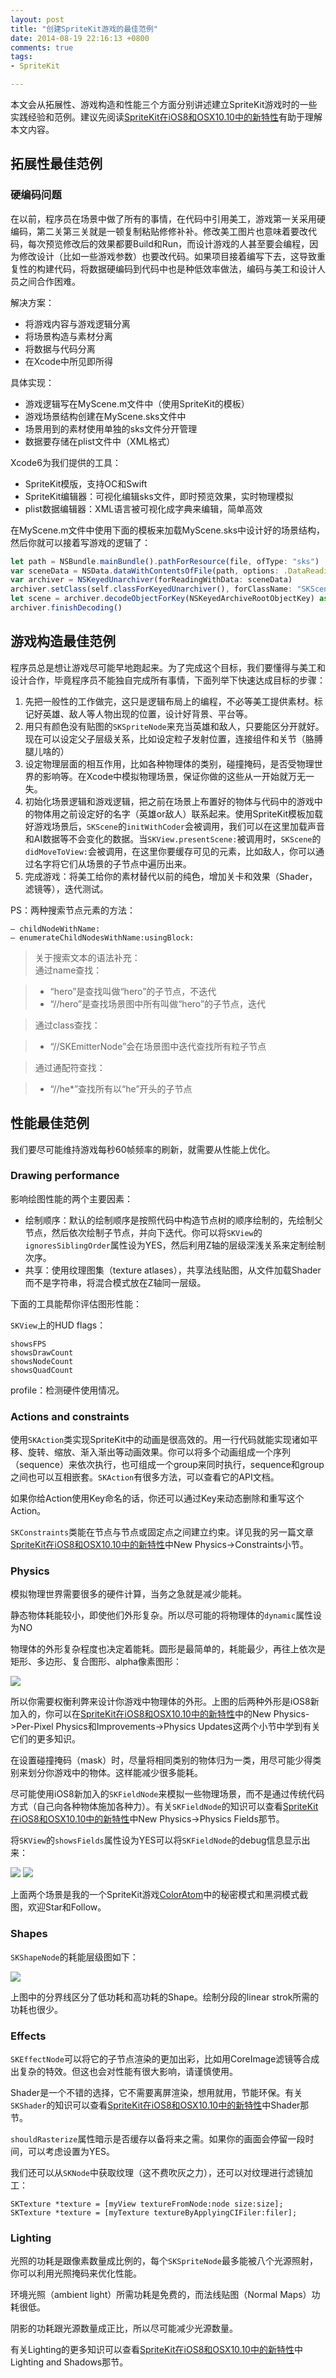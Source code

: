```yaml
---
layout: post
title: "创建SpriteKit游戏的最佳范例"
date: 2014-08-19 22:16:13 +0800
comments: true
tags: 
- SpriteKit

---
```

本文会从拓展性、游戏构造和性能三个方面分别讲述建立SpriteKit游戏时的一些实践经验和范例。建议先阅读[SpriteKit在iOS8和OSX10.10中的新特性](http://yulingtianxia.com/blog/2014/08/08/spritekitzai-ios8he-osx10-dot-10zhong-de-xin-te-xing/)有助于理解本文内容。  
<!--more-->
## 拓展性最佳范例

### 硬编码问题

在以前，程序员在场景中做了所有的事情，在代码中引用美工，游戏第一关采用硬编码，第二关第三关就是一顿复制粘贴修修补补。修改美工图片也意味着要改代码，每次预览修改后的效果都要Build和Run，而设计游戏的人甚至要会编程，因为修改设计（比如一些游戏参数）也要改代码。如果项目接着编写下去，这导致重复性的构建代码，将数据硬编码到代码中也是种低效率做法，编码与美工和设计人员之间合作困难。  

解决方案：  

- 将游戏内容与游戏逻辑分离
- 将场景构造与素材分离
- 将数据与代码分离
- 在Xcode中所见即所得  

具体实现：  

- 游戏逻辑写在MyScene.m文件中（使用SpriteKit的模板）
- 游戏场景结构创建在MyScene.sks文件中
- 场景用到的素材使用单独的sks文件分开管理
- 数据要存储在plist文件中（XML格式）

Xcode6为我们提供的工具：  

- SpriteKit模版，支持OC和Swift
- SpriteKit编辑器：可视化编辑sks文件，即时预览效果，实时物理模拟
- plist数据编辑器：XML语言被可视化成字典来编辑，简单高效


在MyScene.m文件中使用下面的模板来加载MyScene.sks中设计好的场景结构，然后你就可以接着写游戏的逻辑了：  

```js
let path = NSBundle.mainBundle().pathForResource(file, ofType: "sks")       
var sceneData = NSData.dataWithContentsOfFile(path, options: .DataReadingMappedIfSafe, error: nil)
var archiver = NSKeyedUnarchiver(forReadingWithData: sceneData)
archiver.setClass(self.classForKeyedUnarchiver(), forClassName: "SKScene")
let scene = archiver.decodeObjectForKey(NSKeyedArchiveRootObjectKey) as GameScene
archiver.finishDecoding()
```

## 游戏构造最佳范例

程序员总是想让游戏尽可能早地跑起来。为了完成这个目标，我们要懂得与美工和设计合作，毕竟程序员不能独自完成所有事情，下面列举下快速达成目标的步骤：  

1. 先把一般性的工作做完，这只是逻辑布局上的编程，不必等美工提供素材。标记好英雄、敌人等人物出现的位置，设计好背景、平台等。  
2. 用只有颜色没有贴图的`SKSpriteNode`来充当英雄和敌人，只要能区分开就好。现在可以设定父子层级关系，比如设定粒子发射位置，连接组件和关节（胳膊腿儿啥的）  
3. 设定物理层面的相互作用，比如各种物理体的类别，碰撞掩码，是否受物理世界的影响等。在Xcode中模拟物理场景，保证你做的这些从一开始就万无一失。  
4. 初始化场景逻辑和游戏逻辑，把之前在场景上布置好的物体与代码中的游戏中的物体用之前设定好的名字（英雄or敌人）联系起来。使用SpriteKit模板加载好游戏场景后，`SKScene`的`initWithCoder`会被调用，我们可以在这里加载声音和AI数据等不会变化的数据。当`SKView.presentScene:`被调用时，`SKScene`的`didMoveToView:`会被调用，在这里你要缓存可见的元素，比如敌人，你可以通过名字将它们从场景的子节点中遍历出来。    
5. 完成游戏：将美工给你的素材替代以前的纯色，增加关卡和效果（Shader，滤镜等），迭代测试。

PS：两种搜索节点元素的方法：
```
– childNodeWithName:
– enumerateChildNodesWithName:usingBlock:
```
> 关于搜索文本的语法补充：  
> 通过name查找：  

> - “hero”是查找叫做“hero”的子节点，不迭代
> - “//hero”是查找场景图中所有叫做“hero”的子节点，迭代

> 通过class查找：

> - “//SKEmitterNode”会在场景图中迭代查找所有粒子节点

> 通过通配符查找：

> - “//he*”查找所有以“he”开头的子节点

## 性能最佳范例

我们要尽可能维持游戏每秒60帧频率的刷新，就需要从性能上优化。  

### Drawing performance
影响绘图性能的两个主要因素：  

- 绘制顺序：默认的绘制顺序是按照代码中构造节点树的顺序绘制的，先绘制父节点，然后依次绘制子节点，并向下迭代。你可以将`SKView`的`ignoresSiblingOrder`属性设为YES，然后利用Z轴的层级深浅关系来定制绘制次序。
- 共享：使用纹理图集（texture atlases），共享法线贴图，从文件加载Shader而不是字符串，将混合模式放在Z轴同一层级。  

下面的工具能帮你评估图形性能：  

`SKView`上的HUD flags：  

```
showsFPS
showsDrawCount
showsNodeCount
showsQuadCount
```

profile：检测硬件使用情况。
### Actions and constraints

使用`SKAction`类实现SpriteKit中的动画是很高效的。用一行代码就能实现诸如平移、旋转、缩放、渐入渐出等动画效果。你可以将多个动画组成一个序列（sequence）来依次执行，也可组成一个group来同时执行，sequence和group之间也可以互相嵌套。`SKAction`有很多方法，可以查看它的API文档。  

如果你给Action使用Key命名的话，你还可以通过Key来动态删除和重写这个Action。

`SKConstraints`类能在节点与节点或固定点之间建立约束。详见我的另一篇文章[SpriteKit在iOS8和OSX10.10中的新特性](http://yulingtianxia.com/blog/2014/08/08/spritekitzai-ios8he-osx10-dot-10zhong-de-xin-te-xing/)中New Physics->Constraints小节。  

### Physics

模拟物理世界需要很多的硬件计算，当务之急就是减少能耗。  

静态物体耗能较小，即使他们外形复杂。所以尽可能的将物理体的`dynamic`属性设为NO  

物理体的外形复杂程度也决定着能耗。圆形是最简单的，耗能最少，再往上依次是矩形、多边形、复合图形、alpha像素图形：  

![](http://7ni3rk.com1.z0.glb.clouddn.com/140844930564.png?imageView2/2/w/800/q/75)  

所以你需要权衡利弊来设计你游戏中物理体的外形。上图的后两种外形是iOS8新加入的，你可以在[SpriteKit在iOS8和OSX10.10中的新特性](http://yulingtianxia.com/blog/2014/08/08/spritekitzai-ios8he-osx10-dot-10zhong-de-xin-te-xing/)中的New Physics->Per-Pixel Physics和Improvements->Physics Updates这两个小节中学到有关它们的更多知识。  

在设置碰撞掩码（mask）时，尽量将相同类别的物体归为一类，用尽可能少得类别来划分你游戏中的物体。这样能减少很多能耗。  

尽可能使用iOS8新加入的`SKFieldNode`来模拟一些物理场景，而不是通过传统代码方式（自己向各种物体施加各种力）。有关`SKFieldNode`的知识可以查看[SpriteKit在iOS8和OSX10.10中的新特性](http://yulingtianxia.com/blog/2014/08/08/spritekitzai-ios8he-osx10-dot-10zhong-de-xin-te-xing/)中New Physics->Physics Fields那节。  

将`SKView`的`showsFields`属性设为YES可以将`SKFieldNode`的debug信息显示出来：  

![](http://7ni3rk.com1.z0.glb.clouddn.com/140845151467.png)
![](http://7ni3rk.com1.z0.glb.clouddn.com/140845150994.png)  

上面两个场景是我的一个SpriteKit游戏[ColorAtom](http://coloratom.yulingtianxia.com)中的秘密模式和黑洞模式截图，欢迎Star和Follow。  
### Shapes

`SKShapeNode`的耗能层级图如下：  

![](http://7ni3rk.com1.z0.glb.clouddn.com/14084531435.png?imageView2/2/w/800/q/75|watermark/2/text/eXVsaW5ndGlhbnhpYQ==/font/Y29taWMgc2FucyBtcw==/fontsize/500/fill/I0VGRUZFRg==/dissolve/100/gravity/SouthEast/dx/10/dy/10)  

上图中的分界线区分了低功耗和高功耗的Shape。绘制分段的linear strok所需的功耗也很少。  

### Effects

`SKEffectNode`可以将它的子节点渲染的更加出彩，比如用CoreImage滤镜等合成出复杂的特效。但这也会对性能有很大影响，请谨慎使用。  

Shader是一个不错的选择，它不需要离屏渲染，想用就用，节能环保。有关`SKShader`的知识可以查看[SpriteKit在iOS8和OSX10.10中的新特性](http://yulingtianxia.com/blog/2014/08/08/spritekitzai-ios8he-osx10-dot-10zhong-de-xin-te-xing/)中Shader那节。  

`shouldRasterize`属性暗示是否缓存以备将来之需。如果你的画面会停留一段时间，可以考虑设置为YES。

我们还可以从`SKNode`中获取纹理（这不费吹灰之力），还可以对纹理进行滤镜加工：   

```
SKTexture *texture = [myView textureFromNode:node size:size];
SKTexture *texture = [myTexture textureByApplyingCIFiler:filer];
```

### Lighting

光照的功耗是跟像素数量成比例的，每个`SKSpriteNode`最多能被八个光源照射，你可以利用光照掩码来优化性能。  

环境光照（ambient light）所需功耗是免费的，而法线贴图（Normal Maps）功耗很低。  

阴影的功耗跟光源数量成正比，所以尽可能减少光源数量。  

有关Lighting的更多知识可以查看[SpriteKit在iOS8和OSX10.10中的新特性](http://yulingtianxia.com/blog/2014/08/08/spritekitzai-ios8he-osx10-dot-10zhong-de-xin-te-xing/)中Lighting and Shadows那节。  

  
